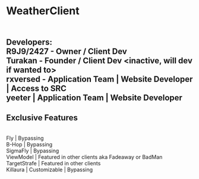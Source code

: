 # WeatherClient
<br> Developers:
<br> R9J9/2427 - Owner / Client Dev
<br> Turakan - Founder / Client Dev <inactive, will dev if wanted to>
<br> rxversed - Application Team | Website Developer | Access to SRC
<br> yeeter | Application Team | Website Developer
-----------
Exclusive Features
--------------
<br> Fly | Bypassing
<br> B-Hop | Bypassing
<br> SigmaFly | Bypassing
<br> ViewModel | Featured in other clients aka Fadeaway or BadMan
<br> TargetStrafe | Featured in other clients
<br> Killaura | Customizable | Bypassing
